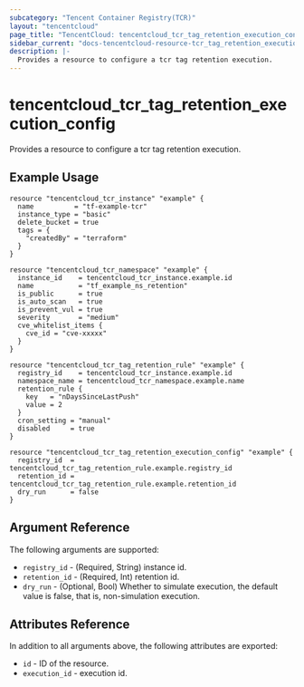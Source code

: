 ```yaml
---
subcategory: "Tencent Container Registry(TCR)"
layout: "tencentcloud"
page_title: "TencentCloud: tencentcloud_tcr_tag_retention_execution_config"
sidebar_current: "docs-tencentcloud-resource-tcr_tag_retention_execution_config"
description: |-
  Provides a resource to configure a tcr tag retention execution.
---
```


# tencentcloud_tcr_tag_retention_execution_config

Provides a resource to configure a tcr tag retention execution.

## Example Usage

```hcl
resource "tencentcloud_tcr_instance" "example" {
  name          = "tf-example-tcr"
  instance_type = "basic"
  delete_bucket = true
  tags = {
    "createdBy" = "terraform"
  }
}

resource "tencentcloud_tcr_namespace" "example" {
  instance_id    = tencentcloud_tcr_instance.example.id
  name           = "tf_example_ns_retention"
  is_public      = true
  is_auto_scan   = true
  is_prevent_vul = true
  severity       = "medium"
  cve_whitelist_items {
    cve_id = "cve-xxxxx"
  }
}

resource "tencentcloud_tcr_tag_retention_rule" "example" {
  registry_id    = tencentcloud_tcr_instance.example.id
  namespace_name = tencentcloud_tcr_namespace.example.name
  retention_rule {
    key   = "nDaysSinceLastPush"
    value = 2
  }
  cron_setting = "manual"
  disabled     = true
}

resource "tencentcloud_tcr_tag_retention_execution_config" "example" {
  registry_id  = tencentcloud_tcr_tag_retention_rule.example.registry_id
  retention_id = tencentcloud_tcr_tag_retention_rule.example.retention_id
  dry_run      = false
}
```

## Argument Reference

The following arguments are supported:

* `registry_id` - (Required, String) instance id.
* `retention_id` - (Required, Int) retention id.
* `dry_run` - (Optional, Bool) Whether to simulate execution, the default value is false, that is, non-simulation execution.

## Attributes Reference

In addition to all arguments above, the following attributes are exported:

* `id` - ID of the resource.
* `execution_id` - execution id.



